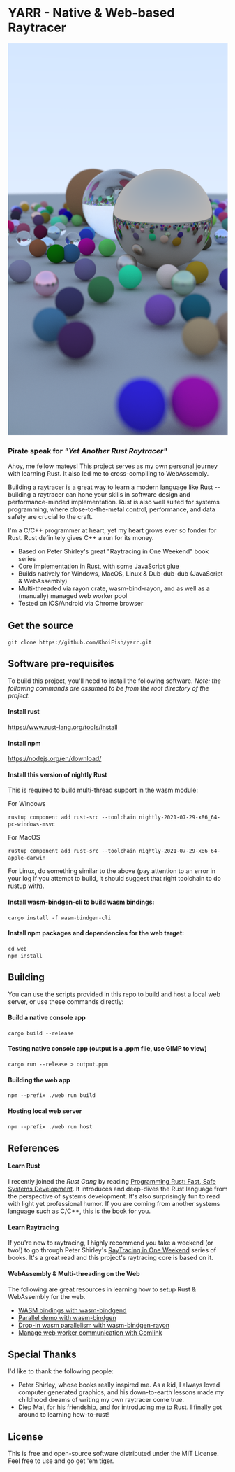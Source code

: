 # YARR - Native & Web-based Raytracer
<img src="yarr_preview.png" alt="YARR - Yet Another Rust Raytracer" />

### Pirate speak for ___"Yet Another Rust Raytracer"___

Ahoy, me fellow mateys! This project serves as my own personal journey with learning Rust. It also led me to cross-compiling to WebAssembly.

Building a raytracer is a great way to learn a modern language like Rust -- building a raytracer can hone your skills in software design and performance-minded implementation. Rust is also well suited for systems programming, where close-to-the-metal control, performance, and data safety are crucial to the craft.

I'm a C/C++ programmer at heart, yet my heart grows ever so fonder for Rust. Rust definitely gives C++ a run for its money.

- Based on Peter Shirley's great "Raytracing in One Weekend" book series
- Core implementation in Rust, with some JavaScript glue
- Builds natively for Windows, MacOS, Linux & Dub-dub-dub (JavaScript & WebAssembly)
- Multi-threaded via rayon crate, wasm-bind-rayon, and as well as a (manually) managed web worker pool
- Tested on iOS/Android via Chrome browser

## Get the source
```console
git clone https://github.com/KhoiFish/yarr.git
```

## Software pre-requisites

To build this project, you'll need to install the following software. *_Note: the following commands are assumed to be from the root directory of the project._*

#### Install rust
https://www.rust-lang.org/tools/install

#### Install npm
https://nodejs.org/en/download/

#### Install this version of nightly Rust
This is required to build multi-thread support in the wasm module:

For Windows
```console
rustup component add rust-src --toolchain nightly-2021-07-29-x86_64-pc-windows-msvc
```

For MacOS
```console
rustup component add rust-src --toolchain nightly-2021-07-29-x86_64-apple-darwin
```

For Linux, do something similar to the above (pay attention to an error in your log if you attempt to build, it should suggest that right toolchain to do rustup with).

#### Install wasm-bindgen-cli to build wasm bindings:
```console
cargo install -f wasm-bindgen-cli
```

#### Install npm packages and dependencies for the web target:
```console
cd web
npm install
```

## Building
You can use the scripts provided in this repo to build and host a local web server, or use these commands directly:

#### Build a native console app
```console
cargo build --release
```

#### Testing native console app (output is a .ppm file, use GIMP to view)
```console
cargo run --release > output.ppm
```

#### Building the web app
```console
npm --prefix ./web run build
```

#### Hosting local web server
```console
npm --prefix ./web run host
```

## References
#### Learn Rust
I recently joined the _Rust Gang_ by reading [Programming Rust: Fast, Safe Systems Development](https://www.amazon.com/Programming-Rust-Fast-Systems-Development/dp/1492052590). It introduces and deep-dives the Rust language from the perspective of systems development. It's also surprisingly fun to read with light yet professional humor. If you are coming from another systems language such as C/C++, this is the book for you.

#### Learn Raytracing
If you're new to raytracing, I highly recommend you take a weekend (or two!) to go through Peter Shirley's [RayTracing in One Weekend](https://raytracing.github.io/books/RayTracingInOneWeekend.html) series of books. It's a great read and this project's raytracing core is based on it.

#### WebAssembly & Multi-threading on the Web
The following are great resources in learning how to setup Rust & WebAssembly for the web.

* [WASM bindings with wasm-bindgend](https://rustwasm.github.io/docs/wasm-bindgen/introduction.html)
* [Parallel demo with wasm-bindgen](https://github.com/rustwasm/wasm-bindgen/tree/main/examples/raytrace-parallel)
* [Drop-in wasm parallelism with wasm-bindgen-rayon](https://github.com/GoogleChromeLabs/wasm-bindgen-rayon)
* [Manage web worker communication with Comlink](https://github.com/GoogleChromeLabs/comlink)

## Special Thanks
I'd like to thank the following people:
* Peter Shirley, whose books really inspired me. As a kid, I always loved computer generated graphics, and his down-to-earth lessons made my childhood dreams of writing my own raytracer come true.
* Diep Mai, for his friendship, and for introducing me to Rust. I finally got around to learning how-to-rust!

## License
This is free and open-source software distributed under the MIT License. Feel free to use and go get 'em tiger.
